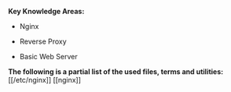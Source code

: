 **Key Knowledge Areas:**

- Nginx

- Reverse Proxy

- Basic Web Server

**The following is a partial list of the used files, terms and utilities:**
[[/etc/nginx]]
[[nginx]]
